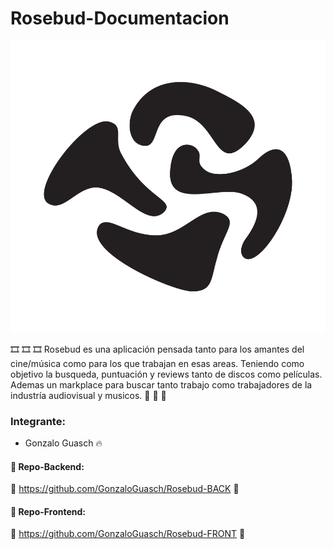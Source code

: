 # Rosebud-Documentacion


![](https://github.com/GonzaloGuasch/Rosebud-Documentacion/blob/main/Rosebud.svg?raw=true)

:film_strip: :film_strip: :film_strip:
Rosebud es una aplicación pensada tanto para los amantes del cine/música como para los que trabajan en esas areas. Teniendo como objetivo la busqueda, puntuación y reviews tanto de discos como películas. Ademas un markplace para buscar tanto trabajo como trabajadores de la industría audiovisual y musicos. :musical_note: :musical_note: :musical_note:


### Integrante:
* Gonzalo Guasch :fire:
    

#### :star2: Repo-Backend:
  :rocket: https://github.com/GonzaloGuasch/Rosebud-BACK :rocket:
   
#### :star2: Repo-Frontend:
   :rocket: https://github.com/GonzaloGuasch/Rosebud-FRONT :rocket:

